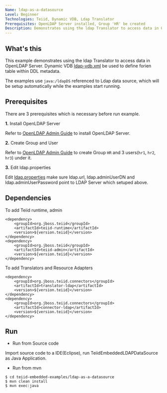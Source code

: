 ```yaml
---
Name: ldap-as-a-datasource
Level: Beginner
Technologies: Teiid, Dynamic VDB, Ldap Translator
Prerequisites: OpenLDAP Server installed, Group 'HR' be created
Description: Demonstrates using the ldap Translator to access data in OpenLDAP Server
---
```


## What's this

This example demonstrates using the ldap Translator to access data in OpenLDAP Server. Dynamic VDB [ldap-vdb.xml](src/main/resources/ldap-vdb.xml) be used to define forien table within DDL metadata.

The examples use `java:/ldapDS` referenced to Ldap data source, which will be setup automatically while the examples start running.

## Prerequisites

There are 3 prerequisites which is necessary before run example.

**1.** Install OpenLDAP Server

Refer to [OpenLDAP Admin Guide](http://www.openldap.org/doc/admin24/guide.html) to install OpenLDAP Server.

**2.** Create Group and User

Refer to [OpenLDAP Admin Guide](http://www.openldap.org/doc/admin24/guide.html) to create Group `HR` and 3 users(`hr1`, `hr2`, `hr3`) under it.

**3.** Edit ldap.properties

Edit [ldap.properties](src/main/resources/ldap.properties) make sure ldap.url, ldap.adminUserDN and ldap.adminUserPassword point to LDAP Server which setuped above.

## Dependencies

To add Teiid runtime, admin

~~~
<dependency>
    <groupId>org.jboss.teiid</groupId>
    <artifactId>teiid-runtime</artifactId>
    <version>${version.teiid}</version>
</dependency>
<dependency>
    <groupId>org.jboss.teiid</groupId>
    <artifactId>teiid-admin</artifactId>
    <version>${version.teiid}</version>
</dependency>
~~~

To add Translators and Resource Adapters

~~~
<dependency>
    <groupId>org.jboss.teiid.connectors</groupId>
    <artifactId>translator-ldap</artifactId>
    <version>${version.teiid}</version>
</dependency>		
<dependency>
    <groupId>org.jboss.teiid.connectors</groupId>
    <artifactId>connector-ldap</artifactId>
    <version>${version.teiid}</version>
</dependency>
~~~

## Run

* Run from Source code

Import source code to a IDE(Eclipse), run TeiidEmbeddedLDAPDataSource as Java Application.

* Run from mvn

~~~
$ cd teiid-embedded-examples/ldap-as-a-datasource
$ mvn clean install
$ mvn exec:java
~~~
